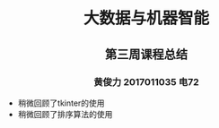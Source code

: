 <h1 align=center> 大数据与机器智能 </h1>
<h2 align=center> 第三周课程总结 </h2>
<h3 align=center> 黄俊力 2017011035 电72 </h3>

* 稍微回顾了tkinter的使用
* 稍微回顾了排序算法的使用

